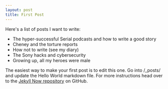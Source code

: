 ```yaml
---
layout: post
title: First Post
---
```


Here's a list of posts I want to write:
* The hyper-successful Serial podcasts and how to write a good story
* Cheney and the torture reports
* How not to write (see my diary)
* The Sony hacks and cybersecurity
* Growing up, all my heroes were male

The easiest way to make your first post is to edit this one. Go into /_posts/ and update the Hello World markdown file. For more instructions head over to the [Jekyll Now repository](https://github.com/barryclark/jekyll-now) on GitHub.